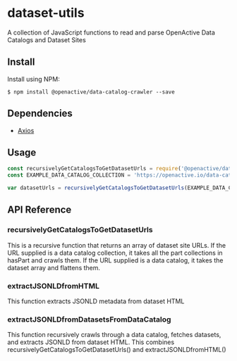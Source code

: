 # dataset-utils
A collection of JavaScript functions to read and parse OpenActive Data Catalogs and Dataset Sites

## Install

Install using NPM:
```
$ npm install @openactive/data-catalog-crawler --save
```

## Dependencies
- [Axios](https://github.com/axios/axios)

## Usage

```js
const recursivelyGetCatalogsToGetDatasetUrls = require('@openactive/data-catalog-crawler');
const EXAMPLE_DATA_CATALOG_COLLECTION = 'https://openactive.io/data-catalogs/data-catalog-collection.jsonld';

var datasetUrls = recursivelyGetCatalogsToGetDatasetUrls(EXAMPLE_DATA_CATALOG_COLLECTION);
```

## API Reference
### recursivelyGetCatalogsToGetDatasetUrls
 This is a recursive function that returns an array of dataset site URLs.
 If the URL supplied is a data catalog collection, it takes all the part collections in hasPart and crawls them.
 If the URL supplied is a data catalog, it takes the dataset array and flattens them. 

### extractJSONLDfromHTML
This function extracts JSONLD metadata from dataset HTML
### extractJSONLDfromDatasetsFromDataCatalog
This function recursively crawls through a data catalog, fetches datasets, and extracts JSONLD from dataset HTML.
This combines recursivelyGetCatalogsToGetDatasetUrls() and extractJSONLDfromHTML()
